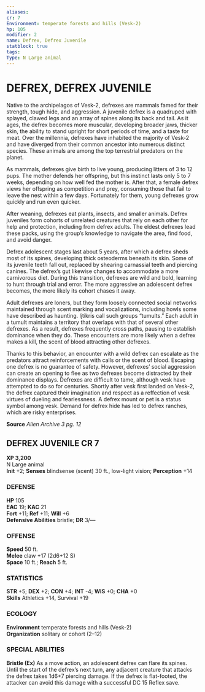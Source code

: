 ```yaml
---
aliases: 
cr: 7
Environment: temperate forests and hills (Vesk-2)  
hp: 105
modifier: 2
name: Defrex, Defrex Juvenile
statblock: true
tags: 
Type: N Large animal  
---
```

# DEFREX, DEFREX JUVENILE
Native to the archipelagos of Vesk-2, defrexes are mammals famed for their strength, tough hide, and aggression. A juvenile defrex is a quadruped with splayed, clawed legs and an array of spines along its back and tail. As it ages, the defrex becomes more muscular, developing broader jaws, thicker skin, the ability to stand upright for short periods of time, and a taste for meat. Over the millennia, defrexes have inhabited the majority of Vesk-2 and have diverged from their common ancestor into numerous distinct species. These animals are among the top terrestrial predators on the planet.

As mammals, defrexes give birth to live young, producing litters of 3 to 12 pups. The mother defends her offspring, but this instinct lasts only 5 to 7 weeks, depending on how well fed the mother is. After that, a female defrex views her offspring as competition and prey, consuming those that fail to leave the nest within a few days. Fortunately for them, young defrexes grow quickly and run even quicker.

After weaning, defrexes eat plants, insects, and smaller animals. Defrex juveniles form cohorts of unrelated creatures that rely on each other for help and protection, including from defrex adults. The eldest defrexes lead these packs, using the group’s knowledge to navigate the area, find food, and avoid danger.

Defrex adolescent stages last about 5 years, after which a defrex sheds most of its spines, developing thick osteoderms beneath its skin. Some of its juvenile teeth fall out, replaced by shearing carnassial teeth and piercing canines. The defrex’s gut likewise changes to accommodate a more carnivorous diet. During this transition, defrexes are wild and bold, learning to hunt through trial and error. The more aggressive an adolescent defrex becomes, the more likely its cohort chases it away.

Adult defrexes are loners, but they form loosely connected social networks maintained through scent marking and vocalizations, including howls some have described as haunting. Ijtikris call such groups “tumults.” Each adult in a tumult maintains a territory that overlaps with that of several other defrexes. As a result, defrexes frequently cross paths, pausing to establish dominance when they do. These encounters are more likely when a defrex makes a kill, the scent of blood attracting other defrexes.

Thanks to this behavior, an encounter with a wild defrex can escalate as the predators attract reinforcements with calls or the scent of blood. Escaping one defrex is no guarantee of safety. However, defrexes’ social aggression can create an opening to flee as two defrexes become distracted by their dominance displays. Defrexes are difficult to tame, although vesk have attempted to do so for centuries. Shortly after vesk first landed on Vesk-2, the defrex captured their imagination and respect as a reffection of vesk virtues of dueling and fearlessness. A defrex mount or pet is a status symbol among vesk. Demand for defrex hide has led to defrex ranches, which are risky enterprises.

**Source** _Alien Archive 3 pg. 12_

## DEFREX JUVENILE CR 7

**XP 3,200**  
N Large animal  
**Init** +2; **Senses** blindsense (scent) 30 ft., low-light vision; **Perception** +14  

### DEFENSE

**HP** 105  
**EAC** 19; **KAC** 21  
**Fort** +11; **Ref** +11; **Will** +6  
**Defensive Abilities** bristle; **DR** 3/—  

### OFFENSE

**Speed** 50 ft.  
**Melee** claw +17 (2d6+12 S)  
**Space** 10 ft.; **Reach** 5 ft.

### STATISTICS

**STR** +5; **DEX** +2; **CON** +4; **INT** -4; **WIS** +0; **CHA** +0  
**Skills** Athletics +14, Survival +19

### ECOLOGY

**Environment** temperate forests and hills (Vesk-2)  
**Organization** solitary or cohort (2–12)

### SPECIAL ABILITIES

**Bristle (Ex)** As a move action, an adolescent defrex can flare its spines. Until the start of the defrex’s next turn, any adjacent creature that attacks the defrex takes 1d6+7 piercing damage. If the defrex is flat-footed, the attacker can avoid this damage with a successful DC 15 Reflex save.
